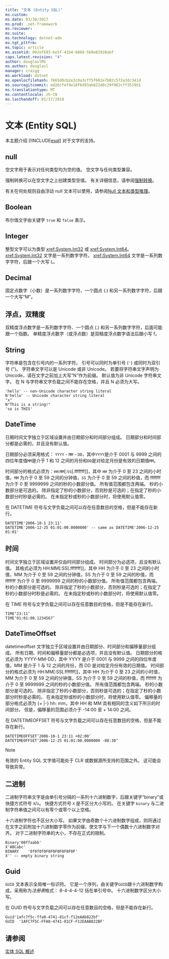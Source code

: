```yaml
---
title: "文本 (Entity SQL)"
ms.custom: 
ms.date: 03/30/2017
ms.prod: .net-framework
ms.reviewer: 
ms.suite: 
ms.technology: dotnet-ado
ms.tgt_pltfrm: 
ms.topic: article
ms.assetid: 092ef693-6e5f-41b4-b868-5b9e82928abf
caps.latest.revision: "4"
author: douglaslMS
ms.author: douglasl
manager: craigg
ms.workload: dotnet
ms.openlocfilehash: 7665d0cb2e3c0a3cff5f602e7b02c572a3dc341d
ms.sourcegitcommit: ed26cfef4e18f6d93ab822d8c29f902cff3519d1
ms.translationtype: MT
ms.contentlocale: zh-CN
ms.lasthandoff: 01/17/2018
---
```

# <a name="literals-entity-sql"></a>文本 (Entity SQL)
本主题介绍 [!INCLUDE[esql](../../../../../../includes/esql-md.md)] 对于文字的支持。  
  
## <a name="null"></a>null  
 空文字用于表示对任何类型均为空的值。 空文字与任何类型兼容。  
  
 强制转换可以在空文字之上创建类型空值。 有关详细信息，请参阅[强制转换](../../../../../../docs/framework/data/adonet/ef/language-reference/cast-entity-sql.md)。  
  
 有关在何处规则自由浮动 null 文本可以使用，请参阅[Null 文本和类型推理](../../../../../../docs/framework/data/adonet/ef/language-reference/null-literals-and-type-inference-entity-sql.md)。  
  
## <a name="boolean"></a>Boolean  
 布尔值文字由关键字 `true` 和 `false` 表示。  
  
## <a name="integer"></a>Integer  
 整型文字可以为类型 <xref:System.Int32> 或 <xref:System.Int64>。 <xref:System.Int32> 文字是一系列数字字符。 <xref:System.Int64> 文字是一系列数字字符，后跟一个大写 L。  
  
## <a name="decimal"></a>Decimal  
 固定点数字（小数）是一系列数字字符、一个圆点 (.) 和另一系列数字字符，后跟一个大写“M”。  
  
## <a name="float-double"></a>浮点，双精度  
 双精度浮点数字是一系列数字字符、一个圆点 (.) 和另一系列数字字符，后面可能跟一个指数。 单精度浮点数字（或浮点数）是双精度浮点数字语法后跟小写 f。  
  
## <a name="string"></a>String  
 字符串是包含在引号内的一系列字符。 引号可以同时为单引号 (`'`) 或同时为双引号 (")。 字符串文字可以是 Unicode 或非 Unicode。 若要将字符串文字声明为 Unicode，请在文字之前加上大写“N”作为前缀。 默认值为非 Unicode 字符串文字。 在 N 与字符串文字负载之间不能存在空格，并且 N 必须为大写。  
  
```  
'hello' -- non-Unicode character string literal  
N'hello' -- Unicode character string literal  
"x"  
N"This is a string!"  
'so is THIS'  
```  
  
## <a name="datetime"></a>DateTime  
 日期时间文字独立于区域设置并由日期部分和时间部分组成。 日期部分和时间部分都是必需的，并且没有默认值。  
  
 日期部分必须采用格式： `YYYY` - `MM` - `DD`，其中`YYYY`是介于 0001 与 9999 之间的四位年度值`MM`是介于 1 和 12 之间的月份和`DD`是对给定月份是有效的日期值`MM`。  
  
 时间部分的格式必须为：`HH`:`MM`[:`SS`[.fffffff]]，其中 `HH` 为介于 0 至 23 之间的小时值，`MM` 为介于 0 至 59 之间的分钟值，`SS` 为介于 0 至 59 之间的秒值，而 fffffff 为介于 0 至 9999999 之间的秒的小数部分值。 所有值范围都包含两端。 秒的小数部分是可选的。 除非指定了秒的小数部分，否则秒是可选的；在指定了秒的小数部分时秒是必需的。 在未指定秒或秒的小数部分时，将使用默认值零。  
  
 在 DATETIME 符号与文字负载之间可以存在任意数目的空格，但是不能存在新行。  
  
```  
DATETIME'2006-10-1 23:11'  
DATETIME'2006-12-25 01:01:00.0000000' -- same as DATETIME'2006-12-25 01:01'  
```  
  
## <a name="time"></a>时间  
 时间文字独立于区域设置并仅由时间部分组成。 时间部分为必选项，且没有默认值。 其格式必须为 HH:MM[:SS[.fffffff]]，其中 HH 为介于 0 至 23 之间的小时值，MM 为介于 0 至 59 之间的分钟值，SS 为介于 0 至 59 之间的秒值，而 fffffff 为介于 0 至 9999999 之间的秒的小数部分值。 所有值范围都包含两端。 秒的小数部分是可选的。 除非指定了秒的小数部分，否则秒是可选的；在指定了秒的小数部分时秒是必需的。 在未指定秒或秒的小数部分时，将使用默认值零。  
  
 在 TIME 符号与文字负载之间可以存在任意数目的空格，但是不能存在新行。  
  
```  
TIME‘23:11’  
TIME‘01:01:00.1234567’  
```  
  
## <a name="datetimeoffset"></a>DateTimeOffset  
 datetimeoffset 文字独立于区域设置并由日期部分、时间部分和偏移量部分组成。 所有日期、时间和偏移量部分都是必选项，并且没有默认值。 日期部分的格式必须为 YYYY-MM-DD，其中 YYYY 是介于 0001 与 9999 之间的四位年度值，MM 是介于 1 与 12 之间的月份，而 DD 是对给定月份有效的日期值。 时间部分的格式必须为 HH:MM[:SS[.fffffff]]，其中 HH 为介于 0 至 23 之间的小时值，MM 为介于 0 至 59 之间的分钟值，SS 为介于 0 至 59 之间的秒值，而 fffffff 为介于 0 至 9999999 之间的秒的小数部分值。 所有值范围都包含两端。 秒的小数部分是可选的。 除非指定了秒的小数部分，否则秒是可选的；在指定了秒的小数部分时秒是必需的。 在未指定秒或秒的小数部分时，将使用默认值零。 偏移量的部分格式必须为 {+ &#124;-} hh: mm，其中 HH 和 MM 具有相同的含义如下所示的时间部分。 但是，偏移量的范围必须介于 -14:00 至 + 14:00 之间。  
  
 在 DATETIMEOFFSET 符号与文字负载之间可以存在任意数目的空格，但是不能存在新行。  
  
```  
DATETIMEOFFSET‘2006-10-1 23:11 +02:00’  
DATETIMEOFFSET‘2006-12-25 01:01:00.0000000 -08:30’  
```  
  
> [!NOTE]
>  有效的 Entity SQL 文字值可能处于 CLR 或数据源所支持的范围之外。 这可能会导致异常。  
  
## <a name="binary"></a>二进制  
 二进制字符串文字是由单引号分隔的一系列十六进制数字，后跟关键字“binary”或快捷方式符号 `X`/`x`。 快捷方式符号 `X` 是不区分大小写的。 在关键字 `binary` 与二进制字符串值之间可以有零个或零个以上空格。  
  
 十六进制字符也不区分大小写。 如果文字由奇数个十六进制数字组成，则将通过在文字之前附加十六进制数字零作为前缀，使文字与下一个偶数十六进制数字对齐。 对于二进制字符串的大小，不存在正式的限制。  
  
```  
Binary'00ffaabb'  
X'ABCabc'  
BINARY    '0f0f0f0F0F0F0F0F0F0F'  
X'' –- empty binary string  
```  
  
## <a name="guid"></a>Guid  
 `GUID` 文本表示全局唯一标识符。 它是一个序列，由关键字`GUID`跟十六进制数字构成，采用称为*注册表*格式： 8-4-4-4-12 括在单引号中。 十六进制数字区分大小写。  
  
 在 GUID 符号与文字负载之间可以存在任意数目的空格，但是不能存在新行。  
  
```  
Guid'1afc7f5c-ffa0-4741-81cf-f12eAAb822bf'  
GUID  '1AFC7F5C-FFA0-4741-81CF-F12EAAB822BF'  
```  
  
## <a name="see-also"></a>请参阅  
 [实体 SQL 概述](../../../../../../docs/framework/data/adonet/ef/language-reference/entity-sql-overview.md)
